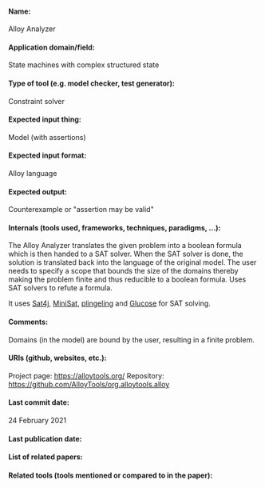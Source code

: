 #### Name:
Alloy Analyzer

#### Application domain/field:
State machines with complex structured state

#### Type of tool (e.g. model checker, test generator):
Constraint solver

#### Expected input thing:
Model (with assertions)

#### Expected input format:
Alloy language

#### Expected output:
Counterexample or "assertion may be valid"

#### Internals (tools used, frameworks, techniques, paradigms, ...):
The Alloy Analyzer translates the given problem into a boolean formula which is then handed to a SAT solver. When the SAT solver is done, the solution is translated back into the language of the original model. The user needs to specify a scope that bounds the size of the domains thereby making the problem finite and thus reducible to a boolean formula.
Uses SAT solvers to refute a formula.

It uses [Sat4j](Sat4j.md), [MiniSat](MiniSat.md), [plingeling](plingeling.md) and [Glucose](Glucose.md) for SAT solving.

#### Comments:
Domains (in the model) are bound by the user, resulting in a finite problem.

#### URIs (github, websites, etc.):
Project page: https://alloytools.org/
Repository: https://github.com/AlloyTools/org.alloytools.alloy

#### Last commit date:
24 February 2021

#### Last publication date:

#### List of related papers:

#### Related tools (tools mentioned or compared to in the paper):
